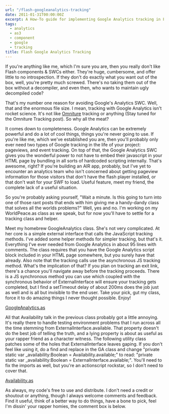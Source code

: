 ```yaml
---
url: "/flash-googleanalytics-tracking"
date: 2011-01-31T00:00:00Z
excerpt: A How-To guide for implementing Google Analytics tracking in Flash AS3.
tags:
  - analytics
  - as3
  - component
  - google
  - tracking
title: Flash Google Analytics Tracking
---
```


If you're anything like me, which I'm sure you are, then you really
don't like Flash components & SWCs either. They're huge, cumbersome, and
offer little to no introspection. If they don't do exactly what you want
out of the box, well, you're pretty much screwed. There's no taking them
out of the box without a decompiler, and even then, who wants to
maintain ugly decompiled code?

That's my number one reason for avoiding Google's Analytics SWC. Well,
that and the enormous file size. I mean, tracking with Google Analytics
isn't rocket science. It's not like [Omniture][] tracking or anything
(Stay tuned for the Omniture Tracking post). So why all the meat?

It comes down to completeness. Google Analytics can be extremely
powerful and do a lot of cool things, things you're never going to use.
If you're like me, which we've established you are, then you'll probably
only ever need two types of Google tracking in the life of your project:
pageviews, and event tracking. On top of that, the Google Analytics SWC
gives you the wonderful power to not have to embed their javascript in
your HTML page by bundling in all sorts of hardcoded scripting
internally. That's awesome, right? If you're building an AIR app,
probably, but I've yet to encounter an analytics team who isn't
concerned about getting pageview information for those visitors that
don't have the flash player installed, or that don't wait for your SWF
to load. Useful feature, meet my friend, the complete lack of a useful
situation.

So you're probably asking yourself, "Wait a minute. Is this going to
turn into one of those rant posts that ends with him giving me a
handy-dandy class that solves all the worlds problems?" Well, yes and
no. I'm working on my WorldPeace.as class as we speak, but for now
you'll have to settle for a tracking class and helper.

Meet my homebrew GoogleAnalytics class. She's not very complicated. At
her core is a simple external interface that calls the JavaScript
tracking methods. I've added some helper methods for simpler tracking,
but that's it. Everything I've ever needed from Google Analytics in
about 95 lines with comments. The class requires that you have the
Google Analytics script block included in your HTML page somewhere, but
you surely have that already. Also note that the tracking calls use the
asynchronous JS tracking method. What's the implication of that? If you
plan on tracking an exit link, there's a chance you'll navigate away
before the tracking proceeds. There is a JS synchronous method you can
use which coupled with the synchronous behavior of ExternalInterface
will ensure your tracking gets completed, but I find a setTimeout delay
of about 200ms does the job just as well and is all but invisible to the
end user. Take your pick, gut my class, force it to do amazing things I
never thought possible. Enjoy!

[GoogleAnalytics.as](//github.com/jamestomasino/tomasino/blob/master/org/tomasino/tracking/google/GoogleAnalytics.as)

All that Availability talk in the previous class probably got a little
annoying. It's really there to handle testing environment problems that
I run across all the time stemming from ExternalInterface.available.
That property doesn't do the best job of telling the truth, and a lying
property is about as useful as your rapper friend as a character
witness. The following utility class patches some of the holes that
ExternalInterface leaves gaping. If you don't feel like using it, do a
find and replace in the GA class and change "private static var
\_availability:Boolean = Availability.available;" to read: "private
static var \_availability:Boolean = ExternalInterface.available;".
You'll need to fix the imports as well, but you're an actionscript
rockstar, so I don't need to cover that.

[Availability.as](//github.com/jamestomasino/tomasino/blob/master/org/tomasino/external/Availability.as)

As always, my code's free to use and distribute. I don't need a credit
or shoutout or anything, though I always welcome comments and feedback.
Find it useful, think of a better way to do things, have a bone to pick,
feel I'm dissin' your rapper homies, the comment box is below.

  [Omniture]: //www.omniture.com/en/
